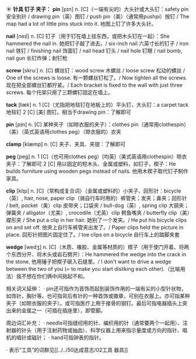 ☀ <span class="category">**针具 钉子 夹子：**</span>
<span class="vocabulary">**pin**</span> [pɪn] 
<span class="definition">n. [C]（一端有尖的）大头针或大头钉：</span>safety pin 安全别针 / drawing pin（英）图钉 / push pin（美）（通常用pushpi）按钉 / The map had a lot of little pins stuck into it. 地图上钉了许多大头针。

<span class="vocabulary">**nail**</span> [neɪl] 
<span class="definition">n. [C] 钉子（用于钉在墙上挂东西，或把木头钉在一起）：</span>She hammered the nail in. 她把钉子敲了进去。/ six-inch nail 六英寸长的钉子 / iron nail 铁钉 / finishing nail 饰面钉 / nail head 钉头 / nail hole 钉眼 / nail bomb, nail gun 长钉炸弹；射钉枪
           
<span class="vocabulary">**screw**</span> [skru:]
<span class="definition">n. [C] 螺丝钉：</span>wood screw 木螺丝 / loose screw 松动的螺丝 / One of the screws is loose. 有一颗螺丝钉松了。/ Now tighten all the screws. 现在把全部螺丝钉都拧紧。/ Each bracket is fixed to the wall with just three screws. 每个托架只用了三颗螺钉固定在墙上。
           
<span class="vocabulary">**tack**</span> [tæk]
<span class="definition">n. 1 [C]（尤指把地毯钉在地板上的）平头钉，大头钉：</span>a carpet tack 地毯钉 <span class="definition">2 [C] [美] 图钉。相当于drawing pin：</span>了解即可

<span class="vocabulary">**pin**</span> [pɪn] 
<span class="definition">n. [C] 某种夹子（如晾衣服的夹子）：</span>clothes pin（通常用clothespin）（美）（英式英语用clothes peg）（晾衣服的）衣夹
                
<span class="vocabulary">**clamp**</span> [klæmp]
<span class="definition">n. [C] 夹子、夹具、夹钳：</span>了解即可        

<span class="vocabulary">**peg**</span> [peg]
<span class="definition">n. 1 [C]（也可用clothes peg）[均英]（美式英语用clothespin）晾衣夹子：</span>了解即可 <span class="definition">2 [C] 用以固定的短木头、金属或塑料，如钉子，楔子：</span>He builds furniture using wooden pegs instead of nails. 他用木楔子取代钉子制作家具。
           
<span class="vocabulary">**clip**</span> [klɪp]
<span class="definition">n. [C]（常构成复合词）（金属或塑料的）小夹子、回形针：</span>bicycle（英）, hair, nose, paper clip（骑自行车时用的）裤管夹；发夹；鼻夹；回形针 / belt, pocket（美）clip 皮带夹；口袋夹 / bull-dog（英）, spring clip 大钢夹；弹簧夹 / alligator（尤美）, crocodile（尤英）clip 鳄鱼嘴夹 / butterfly clip（美）蝶形夹 / She put a clip in her hair. 她别了一个发夹。/ He put his bicycle clips on and set off. 他夹上自行车裤管夹出发了。/ Paper clips held the picture in place. 回形针把图片固定住了。/ toe clips on a bicycle 自行车上的踏脚夹套

<span class="vocabulary">**wedge**</span> [wedʒ]
<span class="definition">n. [C]（木质、橡胶、金属等材质的）楔子（用于使门开着、将两个东西分开、将木头或岩石劈开）：</span>He hammered the wedge into the crack in the stone. 他用锤子把楔子砸入石缝里。/ I don't want to drive a wedge between the two of you (= to make you start disliking each other).（比喻用法）我不想在你们俩中间挑起不和。

相关词义延伸：
· pin还可指作为首饰而起到装饰作用的一端有尖的小型针状物，如饰针，胸针等。也可指背后有针的一种首饰或徽章，可别在衣服上。亦可指某种夹子（如晾衣服的夹子）。或可指医疗上用于接骨的钢钉。最后可指电器插头上突出来的金属之一（可插在插座里），即管脚。

周边词汇补充：
· needle可指缝纫用的针、编织用的针（通常要两个一起用）、注射器的针头（用于注射药物或抽血）、科学仪器上用来指示量度或方向的指针、唱机的唱针或磁针；
· hand可指钟表的指针。

· 表示“工具”的词群见[[../../50达成意志/02工具 器具]]
